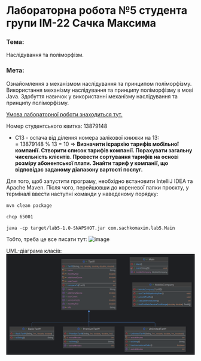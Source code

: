 # Лабораторна робота №5 студента групи ІМ-22 Сачка Максима

### Тема:
Наслідування та поліморфізм.

### Мета:
Ознайомлення з механізмом наслідування та принципом поліморфізму. Використання механізму наслідування та принципу поліморфізму в мові Java. Здобуття навичок у використанні механізму наслідування та принципу поліморфізму.

[Умова лабораторної роботи знаходиться тут.](https://docs.google.com/document/d/1r1RhKq2mYwugMr-9FdNiO1Q33UkSzCGTkMJ4L7LrcOo/edit)

Номер студентського квитка: 13879148
- С13 - остача від ділення номера залікової книжки на 13:  
  = 13879148 % 13 = 10 => **Визначити ієрархію тарифів мобільної компанії. Створити список тарифів компанії. Порахувати загальну чисельність клієнтів. Провести сортування тарифів на основі розміру абонентської плати. Знайти тариф у компанії, що відповідає заданому діапазону вартості послуг.**

Для того, щоб запустити програму, необхідно встановити IntelliJ IDEA та Apache Maven. Після чого, перейшовши до кореневої папки проєкту, у терміналі ввести наступні команди у наведеному порядку:
```shell
mvn clean package 
```

```shell
chcp 65001  
```

```shell
java -cp target/lab5-1.0-SNAPSHOT.jar com.sachkomaxim.lab5.Main 
```

Тобто, треба це все писати тут:
![image](https://github.com/user-attachments/assets/b47219d6-ffce-4013-a5a2-ba5eb95e9c6d)

UML-діаграма класів:
![UML-діаграма](diagram.png)


